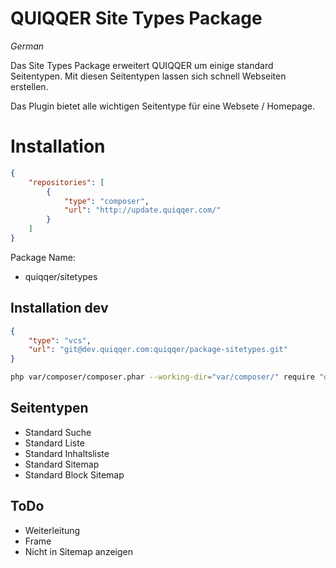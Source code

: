 # QUIQQER Site Types Package

_German_

Das Site Types Package erweitert QUIQQER um einige standard Seitentypen.
Mit diesen Seitentypen lassen sich schnell Webseiten erstellen.

Das Plugin bietet alle wichtigen Seitentype für eine Websete / Homepage.


# Installation

```json
{
    "repositories": [
        {
            "type": "composer",
            "url": "http://update.quiqqer.com/"
        }
    ]
}

```
Package Name:

+ quiqqer/sitetypes


## Installation dev

```json
{
    "type": "vcs",
    "url": "git@dev.quiqqer.com:quiqqer/package-sitetypes.git"
}
```

```bash
php var/composer/composer.phar --working-dir="var/composer/" require "quiqqer/sitetypes:dev-dev"
```

## Seitentypen

- Standard Suche
- Standard Liste
- Standard Inhaltsliste
- Standard Sitemap
- Standard Block Sitemap


## ToDo

- Weiterleitung
- Frame
- Nicht in Sitemap anzeigen